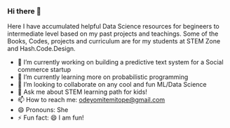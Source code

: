 ### Hi there 👋
Here I have accumulated helpful Data Science resources for begineers to intermediate level based on my past projects and teachings. Some of the Books, Codes, projects and curriculum are for my students at STEM Zone and Hash.Code.Design.

- 🔭 I’m currently working on building a predictive text system for a Social commerce startup
- 🌱 I’m currently learning more on probabilistic programming 
- 👯 I’m looking to collaborate on any cool and fun ML/Data Science 
- 💬 Ask me about STEM learning path for kids!
- 📫 How to reach me: odeyomitemitope@gmail.com
- 😄 Pronouns: She
- ⚡ Fun fact: 😄 I am fun!

